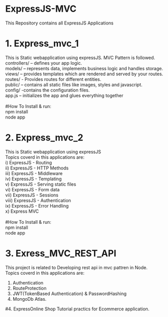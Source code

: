 # ExpressJS-MVC
This Repository contains all ExpressJS Applications<br>

# 1. Express_mvc_1
This is Static webapplication using expressJS. MVC Pattern is followed.</br>
controllers/ – defines your app  logic.</br>
models/ – represents data, implements business logic and handles storage.</br>
views/ – provides templates which are rendered and served by your routes.</br>
routes/ - Provides routes for different entities.</br>
public/ – contains all static files like images, styles and javascript.</br>
config/ -contains the configuration files.</br>
app.js – initializes the app and glues everything together</br>
</br>#How To Install  & run:</br>npm install</br>node app  

# 2. Express_mvc_2
This is Static webapplication using expressJS</br>
Topics coverd in this applications are:</br>
i) ExpressJS - Routing<br/>
ii) ExpressJS - HTTP Methods<br/>
iii) ExpressJS - Middleware<br/>
iv) ExpressJS - Templating<br/>
v) ExpressJS - Serving static files<br/>
vi) ExpressJS - Form data</br>
vii) ExpressJS - Sessions</br>
viii) ExpressJS - Authentication</br>
ix) ExpressJS - Error Handling</br>
x) Express MVC</br>
</br>#How To Install  & run:</br>npm install</br>node app  

# 3. Exress_MVC_REST_API
This project is related to Developing rest api in mvc pattren in Node.</br>
Topics coverd in this applications are:</br>
1) Authentication</br>
2) RouteProtection</br>
3) JWT(TokenBased Authentication) & PasswordHashing</br>
4) MongoDb Atlas.

#4. ExpressOnline Shop
Tutorial practics for Ecommerce application.
